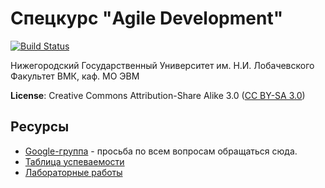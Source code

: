 # Спецкурс "Agile Development"

[![Build Status](https://travis-ci.org/UNN-VMK-Software/agile-course-practice.svg?branch=master)](https://travis-ci.org/UNN-VMK-Software/agile-course-practice)

Нижегородский Государственный Университет им. Н.И. Лобачевского
Факультет ВМК, каф. МО ЭВМ

**License**: Creative Commons Attribution-Share Alike 3.0
([CC BY-SA 3.0](http://creativecommons.org/licenses/by-sa/3.0/))

## Ресурсы

 - [Google-группа](<https://groups.google.com/forum/?hl=ru#!forum/agile-development-course>) -
   просьба по всем вопросам обращаться сюда.
 - [Таблица успеваемости](https://docs.google.com/spreadsheet/ccc?key=0AsBBkrQIoSbjdGh5UFhSRVdQZmZhWXJLNjhwV08zU0E&authkey=CNXx0YMC&authkey=CNXx0YMC#gid=7)
 - [Лабораторные работы](https://github.com/UNN-VMK-Software/agile-development-course/wiki/%D0%9B%D0%B0%D0%B1%D0%BE%D1%80%D0%B0%D1%82%D0%BE%D1%80%D0%BD%D1%8B%D0%B5-%D1%80%D0%B0%D0%B1%D0%BE%D1%82%D1%8B)
